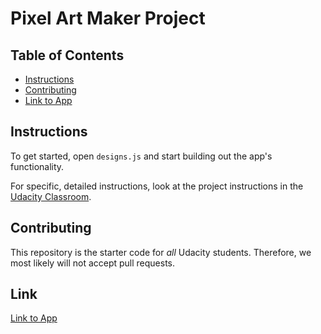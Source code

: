 # Pixel Art Maker Project

## Table of Contents

* [Instructions](#instructions)
* [Contributing](#contributing)
* [Link to App](#Link)


## Instructions

To get started, open `designs.js` and start building out the app's functionality.

For specific, detailed instructions, look at the project instructions in the [Udacity Classroom](https://classroom.udacity.com/me).

## Contributing

This repository is the starter code for _all_ Udacity students. Therefore, we most likely will not accept pull requests.

## Link

[Link to App](https://femireis.github.io)